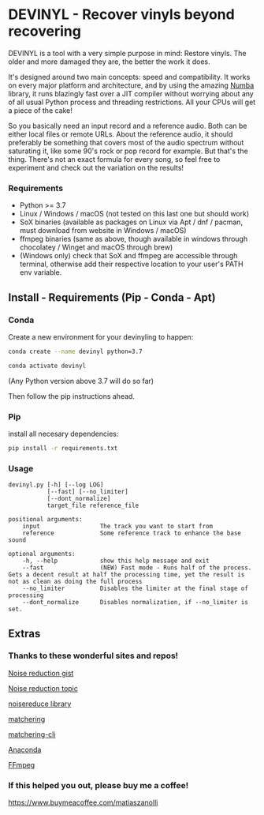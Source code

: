 # DEVINYL - Recover vinyls beyond recovering

DEVINYL is a tool with a very simple purpose in mind: Restore vinyls. The older and more damaged they are, the better the work it does.

It's designed around two main concepts: speed and compatibility. It works on every major platform and architecture, and by using the amazing [Numba](http://numba.pydata.org/) library, it runs blazingly fast over a JIT compiler without worrying about any of all usual Python process and threading restrictions. All your CPUs will get a piece of the cake!

So you basically need an input record and a reference audio. Both can be either local files or remote URLs. 
About the reference audio, it should preferably be something that covers most of the audio spectrum without saturating it, like some 90's rock or pop record for example. But that's the thing. There's not an exact formula for every song, so feel free to experiment and check out the variation on the results!

### Requirements

* Python >= 3.7
* Linux / Windows / macOS (not tested on this last one but should work)
* SoX binaries (available as packages on Linux via Apt / dnf / pacman, must download from website in Windows / macOS)
* ffmpeg binaries (same as above, though available in windows through chocolatey / Winget and macOS through brew)
* (Windows only) check that SoX and ffmpeg are accessible through terminal, otherwise add their respective location to your user's PATH env variable.

## Install - Requirements (Pip - Conda - Apt)

### Conda

Create a new environment for your devinyling to happen:

```bash
conda create --name devinyl python=3.7

conda activate devinyl
```

(Any Python version above 3.7 will do so far)

Then follow the pip instructions ahead.

### Pip

install all necesary dependencies:

```bash
pip install -r requirements.txt
```

### Usage

```
devinyl.py [-h] [--log LOG] 
           [--fast] [--no_limiter]
           [--dont_normalize]
           target_file reference_file

positional arguments:
    input                 The track you want to start from
    reference             Some reference track to enhance the base sound

optional arguments:
    -h, --help            show this help message and exit
    --fast                (NEW) Fast mode - Runs half of the process. Gets a decent result at half the processing time, yet the result is not as clean as doing the full process
    --no_limiter          Disables the limiter at the final stage of processing
    --dont_normalize      Disables normalization, if --no_limiter is set.
```
## Extras

### Thanks to these wonderful sites and repos!

[Noise reduction gist](https://github.com/dodiku/noise_reduction/blob/master/noise.py)

[Noise reduction topic](http://dsp.stackexchange.com/search?q=noise+reduction/)

[noisereduce library](https://github.com/timsainb/noisereduce)

[matchering](https://github.com/sergree/matchering)

[matchering-cli](https://github.com/sergree/matchering-cli)

[Anaconda](https://www.anaconda.com/products/individual#Downloads)

[FFmpeg](https://www.ffmpeg.org/download.html)


### If this helped you out, please buy me a coffee!

https://www.buymeacoffee.com/matiaszanolli
